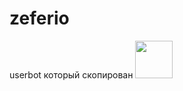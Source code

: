 # zeferio
userbot который скопирован
<a href="https://cloud.okteto.com/#/deploy?repository=https://github.com/Isatau/zeferio"><img src="https://user-images.githubusercontent.com/36935426/159979786-61a598ef-83c8-4c53-9cda-9aea31d61587.png" height="60"></a>
